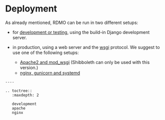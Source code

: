 # Deployment

As already mentioned, RDMO can be run in two different setups:

* for [development or testing](../deployment/development.html), using the build-in Django development server.

* in production, using a web server and the [wsgi](https://docs.djangoproject.com/en/1.10/howto/deployment/wsgi/) protocol. We suggest to use one of the following setups:

    * [Apache2 and mod_wsgi](../deployment/apache.html) (Shibboleth can only be used with this version.)
    * [nginx, gunicorn and systemd](../deployment/nginx.html)


```eval_rst
----

.. toctree::
   :maxdepth: 2

   development
   apache
   nginx
```
